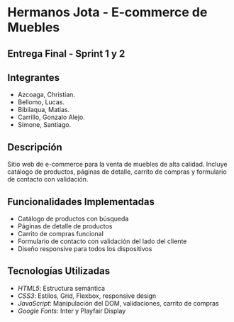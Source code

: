 # Hermanos Jota - E-commerce de Muebles

## Entrega Final - Sprint 1 y 2

## Integrantes
- Azcoaga, Christian.
- Bellomo, Lucas.
- Bibilaqua, Matias.
- Carrillo, Gonzalo Alejo.
- Simone, Santiago.


## Descripción
Sitio web de e-commerce para la venta de muebles de alta calidad. Incluye catálogo de productos, páginas de detalle, carrito de compras y formulario de contacto con validación.

## Funcionalidades Implementadas
- Catálogo de productos con búsqueda
- Páginas de detalle de productos
- Carrito de compras funcional
- Formulario de contacto con validación del lado del cliente
- Diseño responsive para todos los dispositivos

## Tecnologías Utilizadas
- *HTML5*: Estructura semántica
- *CSS3*: Estilos, Grid, Flexbox, responsive design
- *JavaScript*: Manipulación del DOM, validaciones, carrito de compras
- *Google Fonts*: Inter y Playfair Display